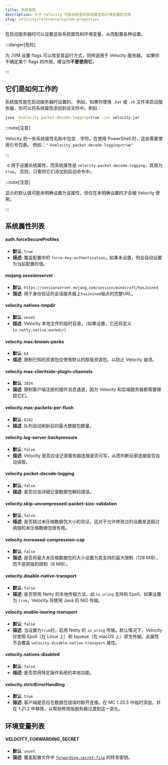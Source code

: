 ```yaml
---
title: 系统属性
description: 关于 Velocity 可能会检查的系统属性和环境变量的文档
slug: velocity/reference/system-properties
---
```


在启动服务器时可以设置这些系统属性和环境变量，从而配置各种设置。

:::danger[危险]

为 JVM 设置 flags 可以改变其运行方式，同样适用于 Velocity 服务器。
如果你不确定某个 flags 的作用，建议你**不要使用它**。

:::

## 它们是如何工作的

系统属性是在启动服务器时设置的。
例如，如果你使用 `.bat` 或 `.sh` 文件来启动服务器，你可以将系统属性添加到该文件中。例如：

```bash
java -Dvelocity.packet-decode-logging=true -jar velocity.jar
```

:::note[注意]

Velocity 的一些系统属性名称中包含 `.` 字符。在使用 PowerShell 时，这些需要使用引号包裹。
例如：`"-Dvelocity.packet-decode-logging=true"`

:::

`-D` 用于设置系统属性，而系统属性是 `velocity.packet-decode-logging`，其值为 `true`。
否则，只需将它们添加到启动命令中。

:::note[注意]

显示的默认值可能未明确设置为该属性，但仅在未明确设置时才会被 Velocity 使用。

:::

## 系统属性列表

#### auth.forceSecureProfiles

- **默认**: `true`
- **描述**: 覆盖配置中的 `force-key-authentication`。如果未设置，则会自动设置为当前配置的值。

#### mojang.sessionserver

- **默认**: `https://sessionserver.mojang.com/session/minecraft/hasJoined`
- **描述**: 用于身份验证的会话服务器上`hasJoined`端点的完整URL。

#### velocity.natives-tmpdir

- **默认**: `unset`
- **描述**: Velocity 本地文件的临时目录。（如果设置，它还将定义 `io.netty.native.workdir`）

#### velocity.max-known-packs

- **默认**: `64`
- **描述**: 限制已知的资源包仅使用默认的原版资源包，以防止 Velocity 崩溃。

#### velocity.max-clientside-plugin-channels

- **默认**: `1024`
- **描述**: 限制客户端注册的插件消息通道，因为 Velocity 和后端服务器都需要跟踪它们。

#### velocity.max-packets-per-flush

- **默认**: `8192`
- **描述**: 队列自动刷新前的最大数据包数量。

#### velocity.log-server-backpressure

- **默认**: `false`
- **描述**: Velocity 是否应该记录服务器连接是否可写，从而判断玩家连接是否自动读取。

#### velocity.packet-decode-logging

- **默认**: `false`
- **描述**: 是否应该详细记录数据包解码错误。

#### velocity.skip-uncompressed-packet-size-validation

- **默认**: `false`
- **描述**: 是否跳过未压缩数据包大小的验证，这对于允许修改过的设置发送超过阈值的未压缩数据包很有用。

#### velocity.increased-compression-cap

- **默认**: `false`
- **描述**: 是否将最大未压缩数据包的大小设置为其支持的最大限制（128 MiB），而不是原版的限制（8 MiB）。

#### velocity.disable-native-transport

- **默认**: `false`
- **描述**: 是否禁用 Netty 的本地传输方法，如 `io_uring` 支持和 Epoll。如果设置为 `true`，Velocity 将使用 Java 的 NIO 传输。

#### velocity.enable-iouring-transport

- **默认**: `false`
- **描述**: 当设置为`true`时，启用 Netty 的 `io_uring` 传输。默认情况下，Velocity 仅使用 Epoll（在 Linux 上）和 kqueue（在 macOS 上）原生传输。此属性不会覆盖 `velocity.disable-native-transport` 属性。

#### velocity.natives-disabled

- **默认**: `false`
- **描述**: 是否禁用特定操作系统的本地功能。

#### velocity.strictErrorHandling

- **默认**: `true`
- **描述**: 客户端是否应在数据包错误时断开连接。在 MC 1.20.5 中临时添加，并在 1.21.2 中移除，以帮助修改版服务器过渡到这一变化。

## 环境变量列表

#### VELOCITY_FORWARDING_SECRET

- **默认**: `unset`
- **描述**: 覆盖配置文件中 [`forwarding-secret-file`](/velocity/configuration#root-section) 的转发密钥。
